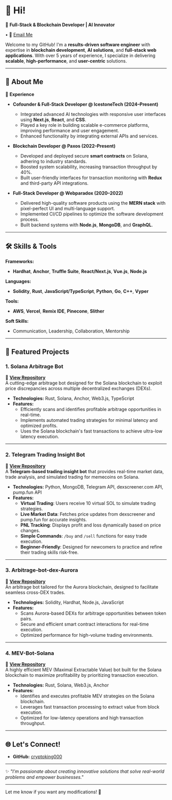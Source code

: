 

# 👋 Hi!

🚀 **Full-Stack & Blockchain Developer | AI Innovator**  

• 💌 [Email Me](mailto:andyblake1106@gmail.com)

Welcome to my GitHub! I'm a **results-driven software engineer** with expertise in **blockchain development**, **AI solutions**, and **full-stack web applications**. With over 5 years of experience, I specialize in delivering **scalable**, **high-performance**, and **user-centric** solutions.

---

## 🚀 About Me

💼 **Experience**  
- **Cofounder & Full-Stack Developer @ IcestoneTech (2024–Present)**  
  - Integrated advanced AI technologies with responsive user interfaces using **Next.js**, **React**, and **CSS**.  
  - Played a key role in building scalable e-commerce platforms, improving performance and user engagement.  
  - Enhanced functionality by integrating external APIs and services.  

- **Blockchain Developer @ Paxos (2022–Present)**  
  - Developed and deployed secure **smart contracts** on Solana, adhering to industry standards.  
  - Boosted system scalability, increasing transaction throughput by 40%.  
  - Built user-friendly interfaces for transaction monitoring with **Redux** and third-party API integrations.  

- **Full-Stack Developer @ Webparadox (2020–2022)**  
  - Delivered high-quality software products using the **MERN stack** with pixel-perfect UI and multi-language support.  
  - Implemented CI/CD pipelines to optimize the software development process.  
  - Built backend systems with **Node.js**, **MongoDB**, and **GraphQL**.  

---

## 🛠 Skills & Tools

**Frameworks:**  
- **Hardhat**, **Anchor**, **Truffle Suite**, **React/Next.js**, **Vue.js**, **Node.js**  

**Languages:**  
- **Solidity**, **Rust**, **JavaScript/TypeScript**, **Python**, **Go**, **C++**, **Vyper**  

**Tools:**  
- **AWS**, **Vercel**, **Remix IDE**, **Pinecone**, **Slither**  

**Soft Skills:**  
- Communication, Leadership, Collaboration, Mentorship  

---

## 🌟 Featured Projects

### **1. Solana Arbitrage Bot**  
🚀 **[View Repository](https://github.com/cryptoking000/arbitrage-bot-for-solana)**  
A cutting-edge arbitrage bot designed for the Solana blockchain to exploit price discrepancies across multiple decentralized exchanges (DEXs).  
- **Technologies:** Rust, Solana, Anchor, Web3.js, TypeScript  
- **Features:**  
  - Efficiently scans and identifies profitable arbitrage opportunities in real-time.  
  - Implements automated trading strategies for minimal latency and optimized profits.  
  - Uses the Solana blockchain's fast transactions to achieve ultra-low latency execution.  

---


### **2. Telegram Trading Insight Bot**  
🚀 **[View Repository](https://github.com/cryptoking000/trading-analytics-tg-bot/)**  
A **Telegram-based trading insight bot** that provides real-time market data, trade analysis, and simulated trading for memecoins on Solana.  
- **Technologies:** Python, MongoDB, Telegram API, dexscreener.com API, pump.fun API  
- **Features:**  
  - **Virtual Trading**: Users receive 10 virtual SOL to simulate trading strategies.  
  - **Live Market Data**: Fetches price updates from dexscreener and pump.fun for accurate insights.  
  - **PNL Tracking**: Displays profit and loss dynamically based on price changes.  
  - **Simple Commands**: `/buy` and `/sell` functions for easy trade execution.  
  - **Beginner-Friendly**: Designed for newcomers to practice and refine their trading skills risk-free.

---
### **3. Arbitrage-bot-dex-Aurora**  
🚀 **[View Repository](https://github.com/cryptoking000/arbitrage-bot-dex-aurora)**  
An arbitrage bot tailored for the Aurora blockchain, designed to facilitate seamless cross-DEX trades.  
- **Technologies:** Solidity, Hardhat, Node.js, JavaScript  
- **Features:**  
  - Scans Aurora-based DEXs for arbitrage opportunities between token pairs.  
  - Secure and efficient smart contract interactions for real-time execution.  
  - Optimized performance for high-volume trading environments.  

---

### **4. MEV-Bot-Solana**  
🚀 **[View Repository](https://github.com/cryptoking000/mev-bot-solana)**  
A highly efficient MEV (Maximal Extractable Value) bot built for the Solana blockchain to maximize profitability by prioritizing transaction execution.  
- **Technologies:** Rust, Solana, Web3.js, Anchor  
- **Features:**  
  - Identifies and executes profitable MEV strategies on the Solana blockchain.  
  - Leverages fast transaction processing to extract value from block execution.  
  - Optimized for low-latency operations and high transaction throughput.  

---


## 🌐 Let's Connect!  

- **GitHub:** [cryptoking000](https://github.com/cryptoking000)  

---

✨ _"I’m passionate about creating innovative solutions that solve real-world problems and empower businesses."_  

---

Let me know if you want any modifications! 🚀
